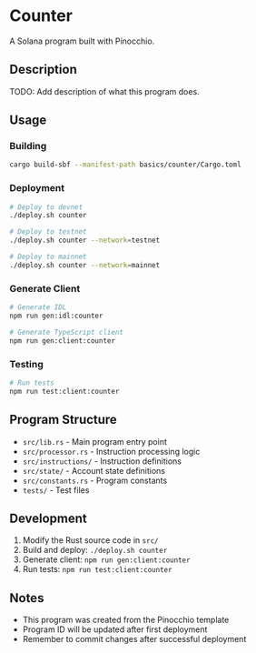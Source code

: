 # Counter

A Solana program built with Pinocchio.

## Description

TODO: Add description of what this program does.

## Usage

### Building

```bash
cargo build-sbf --manifest-path basics/counter/Cargo.toml
```

### Deployment

```bash
# Deploy to devnet
./deploy.sh counter

# Deploy to testnet
./deploy.sh counter --network=testnet

# Deploy to mainnet
./deploy.sh counter --network=mainnet
```

### Generate Client

```bash
# Generate IDL
npm run gen:idl:counter

# Generate TypeScript client
npm run gen:client:counter
```

### Testing

```bash
# Run tests
npm run test:client:counter
```

## Program Structure

- `src/lib.rs` - Main program entry point
- `src/processor.rs` - Instruction processing logic
- `src/instructions/` - Instruction definitions
- `src/state/` - Account state definitions
- `src/constants.rs` - Program constants
- `tests/` - Test files

## Development

1. Modify the Rust source code in `src/`
2. Build and deploy: `./deploy.sh counter`
3. Generate client: `npm run gen:client:counter`
4. Run tests: `npm run test:client:counter`

## Notes

- This program was created from the Pinocchio template
- Program ID will be updated after first deployment
- Remember to commit changes after successful deployment
